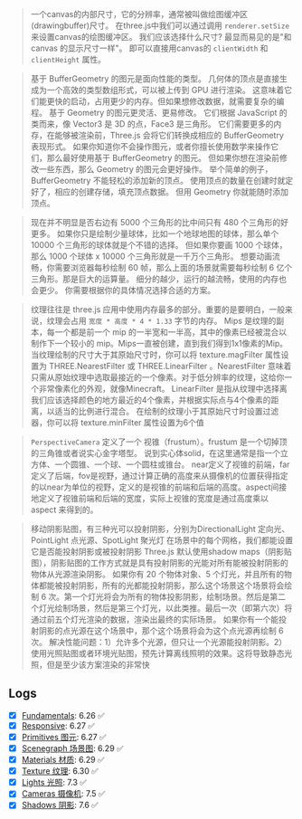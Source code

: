 > 一个canvas的内部尺寸，它的分辨率，通常被叫做绘图缓冲区(drawingbuffer)尺寸。 在three.js中我们可以通过调用 `renderer.setSize` 来设置canvas的绘图缓冲区。 我们应该选择什么尺寸? 最显而易见的是"和 canvas 的显示尺寸一样"。 即可以直接用canvas的 `clientWidth` 和 `clientHeight` 属性。

> 基于 BufferGeometry 的图元是面向性能的类型。 几何体的顶点是直接生成为一个高效的类型数组形式，可以被上传到 GPU 进行渲染。 这意味着它们能更快的启动，占用更少的内存。但如果想修改数据，就需要复杂的编程。
> 基于 Geometry 的图元更灵活、更易修改。 它们根据 JavaScript 的类而来，像 Vector3 是 3D 的点，Face3 是三角形。 它们需要更多的内存，在能够被渲染前，Three.js 会将它们转换成相应的 BufferGeometry 表现形式。
> 如果你知道你不会操作图元，或者你擅长使用数学来操作它们，那么最好使用基于 BufferGeometry 的图元。 但如果你想在渲染前修改一些东西，那么 Geometry 的图元会更好操作。
> 举个简单的例子，BufferGeometry 不能轻松的添加新的顶点。 使用顶点的数量在创建时就定好了，相应的创建存储，填充顶点数据。 但用 Geometry 你就能随时添加顶点。

>现在并不明显是否右边有 5000 个三角形的比中间只有 480 个三角形的好更多。 如果你只是绘制少量球体，比如一个地球地图的球体，那么单个 10000 个三角形的球体就是个不错的选择。 但如果你要画 1000 个球体，那么 1000 个球体 x 10000 个三角形就是一千万个三角形。 想要动画流畅，你需要浏览器每秒绘制 60 帧，那么上面的场景就需要每秒绘制 6 亿个三角形。那是巨大的运算量。
> 细分的越少，运行的越流畅，使用的内存也会更少。 你需要根据你的具体情况选择合适的方案。

> 纹理往往是 three.js 应用中使用内存最多的部分。重要的是要明白，一般来说，纹理会占用 `宽度 * 高度 * 4 * 1.33` 字节的内存。
> Mips 是纹理的副本，每一个都是前一个 mip 的一半宽和一半高，其中的像素已经被混合以制作下一个较小的 mip。Mips一直被创建，直到我们得到1x1像素的Mip。
> 当纹理绘制的尺寸大于其原始尺寸时，你可以将 texture.magFilter 属性设置为 THREE.NearestFilter 或 THREE.LinearFilter 。NearestFilter 意味着只需从原始纹理中选取最接近的一个像素。对于低分辨率的纹理，这给你一个非常像素化的外观，就像Minecraft。
> LinearFilter 是指从纹理中选择离我们应该选择颜色的地方最近的4个像素，并根据实际点与4个像素的距离，以适当的比例进行混合。
> 在绘制的纹理小于其原始尺寸时设置过滤器，你可以将 texture.minFilter 属性设置为6个值

> `PerspectiveCamera` 定义了一个 视锥（frustum）。frustum 是一个切掉顶的三角锥或者说实心金字塔型。 说到实心体solid，在这里通常是指一个立方体、一个圆锥、一个球、一个圆柱或锥台。
> near定义了视锥的前端，far定义了后端，fov是视野，通过计算正确的高度来从摄像机的位置获得指定的以near为单位的视野，定义的是视锥的前端和后端的高度。aspect间接地定义了视锥前端和后端的宽度，实际上视锥的宽度是通过高度乘以 aspect 来得到的。

> 移动阴影贴图，有三种光可以投射阴影，分别为DirectionalLight 定向光、 PointLight 点光源、SpotLight 聚光灯
> 在场景中的每个网格，我们都能设置它是否能投射阴影或被投射阴影
> Three.js 默认使用shadow maps（阴影贴图），阴影贴图的工作方式就是具有投射阴影的光能对所有能被投射阴影的物体从光源渲染阴影。
> 如果你有 20 个物体对象、5 个灯光，并且所有的物体都能被投射阴影，所有的光都能投射阴影，那么这个场景这个场景将会绘制 6 次。第一个灯光将会为所有的物体投影阴影，绘制场景。然后是第二个灯光绘制场景，然后是第三个灯光，以此类推。最后一次（即第六次）将通过前五个灯光渲染的数据，渲染出最终的实际场景。
> 如果你有一个能投射阴影的点光源在这个场景中，那个这个场景将会为这个点光源再绘制 6 次。
> 解决性能问题：1）允许多个光源，但只让一个光源能投射阴影。2）使用光照贴图或者环境光贴图，预先计算离线照明的效果。这将导致静态光照，但是至少该方案渲染的非常快

## Logs

- [x] [Fundamentals](https://threejs.org/manual/#zh%252Ffundamentals): 6.26 ✅
- [x] [Responsive](https://threejs.org/manual/#zh%252Fresponsive): 6.27 ✅
- [x] [Primitives 图元](https://threejs.org/manual/#zh%252Fprimitives): 6.27 ✅
- [x] [Scenegraph 场景图](https://threejs.org/manual/#zh/scenegraph): 6.29 ✅
- [x] [Materials 材质](https://threejs.org/manual/#zh%252Fmaterials): 6.29 ✅
- [x] [Texture 纹理](https://threejs.org/manual/#zh%252Ftextures): 6.30 ✅
- [x] [Lights 光照](https://threejs.org/manual/#zh/lights): 7.3 ✅
- [x] [Cameras 摄像机](https://threejs.org/manual/#zh/cameras): 7.5 ✅
- [x] [Shadows 阴影](https://threejs.org/manual/#zh/shadows): 7.6 ✅
